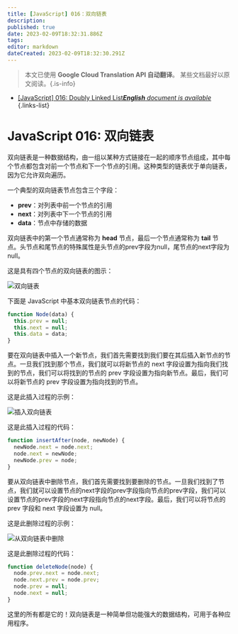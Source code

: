 ```yaml
---
title: [JavaScript] 016：双向链表
description: 
published: true
date: 2023-02-09T18:32:31.886Z
tags: 
editor: markdown
dateCreated: 2023-02-09T18:32:30.291Z
---
```


> 本文已使用 **Google Cloud Translation API 自动翻译**。
某些文档最好以原文阅读。{.is-info}



- [[JavaScript] 016: Doubly Linked List***English** document is available*](/en/Knowledge-base/Algorithm/javascript-016-doubly-linked-list)
{.links-list}


# JavaScript 016: 双向链表

双向链表是一种数据结构，由一组以某种方式链接在一起的顺序节点组成，其中每个节点都包含对前一个节点和下一个节点的引用。这种类型的链表优于单向链表，因为它允许双向遍历。

一个典型的双向链表节点包含三个字段：

- **prev**：对列表中前一个节点的引用
- **next**：对列表中下一个节点的引用
- **data**：节点中存储的数据

双向链表中的第一个节点通常称为 **head** 节点，最后一个节点通常称为 **tail** 节点。头节点和尾节点的特殊属性是头节点的prev字段为null，尾节点的next字段为null。

这是具有四个节点的双向链表的图示：

![双向链表](https://i.imgur.com/eLzWqlN.png)

下面是 JavaScript 中基本双向链表节点的代码：

```javascript
function Node(data) {
  this.prev = null;
  this.next = null;
  this.data = data;
}
```

要在双向链表中插入一个新节点，我们首先需要找到我们要在其后插入新节点的节点。一旦我们找到那个节点，我们就可以将新节点的 next 字段设置为指向我们找到的节点，我们可以将找到的节点的 prev 字段设置为指向新节点。最后，我们可以将新节点的 prev 字段设置为指向找到的节点。

这是此插入过程的示例：

![插入双向链表](https://i.imgur.com/TGiukgD.png)

这是此插入过程的代码：

```javascript
function insertAfter(node, newNode) {
  newNode.next = node.next;
  node.next = newNode;
  newNode.prev = node;
}
```

要从双向链表中删除节点，我们首先需要找到要删除的节点。一旦我们找到了节点，我们就可以设置节点的next字段的prev字段指向节点的prev字段，我们可以设置节点的prev字段的next字段指向节点的next字段。最后，我们可以将节点的 prev 字段和 next 字段设置为 null。

这是此删除过程的示例：

![从双向链表中删除](https://i.imgur.com/FgxLbNv.png)

这是此删除过程的代码：

```javascript
function deleteNode(node) {
  node.prev.next = node.next;
  node.next.prev = node.prev;
  node.prev = null;
  node.next = null;
}
```

这里的所有都是它的！双向链表是一种简单但功能强大的数据结构，可用于各种应用程序。